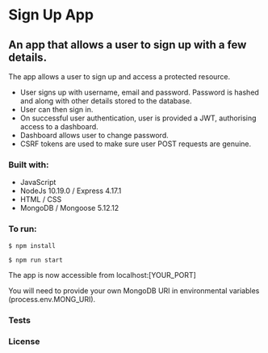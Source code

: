 # Sign Up App

## An app that allows a user to sign up with a few details. 

The app allows a user to sign up and access a protected resource.
- User signs up with username, email and password. Password is hashed and along with other details stored to the database.
- User can then sign in.
- On successful user authentication, user is provided a JWT, authorising access to a dashboard.
- Dashboard allows user to change password.
- CSRF tokens are used to make sure user POST requests are genuine.

### Built with:
- JavaScript
- NodeJs 10.19.0 / Express 4.17.1
- HTML / CSS
- MongoDB / Mongoose 5.12.12

### To run:

```
$ npm install
```

```
$ npm run start
```

The app is now accessible from localhost:[YOUR_PORT]

You will need to provide your own MongoDB URI in environmental variables (process.env.MONG_URI).

### Tests


### License 
